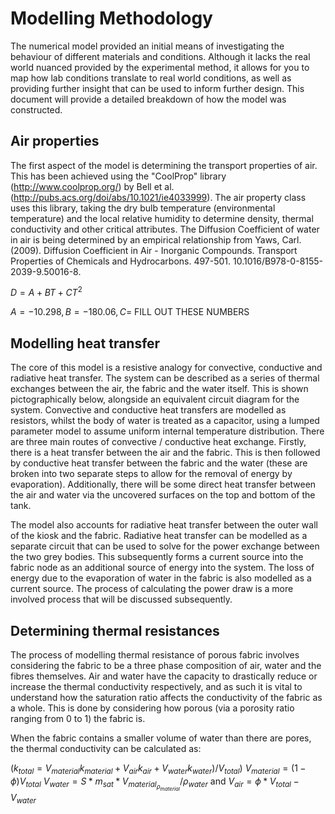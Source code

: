 # Modelling Methodology

The numerical model provided an initial means of investigating the behaviour of different materials and conditions. Although it lacks the real world nuanced provided by the experimental method, it allows for you to map how lab conditions translate to real world conditions, as well as providing further insight that can be used to inform further design. This document will provide a detailed breakdown of how the model was constructed.

## Air properties 

The first aspect of the model is determining the transport properties of air. This has been achieved using the "CoolProp" library (http://www.coolprop.org/) by Bell et al.  (http://pubs.acs.org/doi/abs/10.1021/ie4033999). The air property class uses this library, taking the dry bulb temperature (environmental temperature) and the local relative humidity to determine density, thermal conductivity and other critical attributes. The Diffusion Coefficient of water in air is being determined by an empirical relationship from Yaws, Carl. (2009). Diffusion Coefficient in Air - Inorganic Compounds. Transport Properties of Chemicals and Hydrocarbons. 497-501. 10.1016/B978-0-8155-2039-9.50016-8. 

$D = A + BT + CT^2$

$A = -10.298, B = -180.06, C =$ FILL OUT THESE NUMBERS


## Modelling heat transfer

The core of this model is a resistive analogy for convective, conductive and radiative heat transfer. The system can be described as a series of thermal exchanges between the air, the fabric and the water itself. This is shown pictographically below, alongside an equivalent circuit diagram for the system. Convective and conductive heat transfers are modelled as resistors, whilst the body of water is treated as a capacitor, using a lumped parameter model to assume uniform internal temperature distribution. There are three main routes of convective / conductive heat exchange. Firstly, there is a heat transfer between the air and the fabric. This is then followed by conductive heat transfer between the fabric and the water (these are broken into two separate steps to allow for the removal of energy by evaporation). Additionally, there will be some direct heat transfer between the air and water via the uncovered surfaces on the top and bottom of the tank. 

The model also accounts for radiative heat transfer between the outer wall of the kiosk and the fabric. Radiative heat transfer can be modelled as a separate circuit that can be used to solve for the power exchange between the two grey bodies. This subsequently forms a current source into the fabric node as an additional source of energy into the system. The loss of energy due to the evaporation of water in the fabric is also modelled as a current source. The process of calculating the power draw is a more involved process that will be discussed subsequently.


## Determining thermal resistances

The process of modelling thermal resistance of porous fabric involves considering the fabric to be a three phase composition of air, water and the fibres themselves. Air and water have the capacity to drastically reduce or increase the thermal conductivity respectively, and as such it is vital to understand how the saturation ratio affects the conductivity of the fabric as a whole. This is done by considering how porous (via a porosity ratio ranging from 0 to 1) the fabric is. 

When the fabric contains a smaller volume of water than there are pores, the thermal conductivity can be calculated as:

$(k_{total} = V_{material}k_{material} + V_{air}k_{air} + V_{water}k_{water})/V_{total})$
$V_{material} = (1-\phi)V_{total}$ $V_{water} = S*m_{sat}*V_{material}_\rho_{material}/\rho_{water}$ and $V_{air} = \phi *V_{total} - V_{water}$

